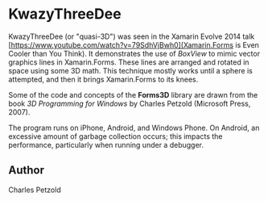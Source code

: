 KwazyThreeDee
=============

KwazyThreeDee (or "quasi-3D") was seen in the Xamarin Evolve 2014 talk
[https://www.youtube.com/watch?v=79SdhVjBwh0](Xamarin.Forms is Even Cooler than You Think). 
It demonstrates the use of *BoxView* to mimic vector graphics lines
in Xamarin.Forms. These lines are arranged and rotated in space using some 3D math. This
technique mostly works until a sphere is attempted, and then it brings Xamarin.Forms to its knees.

Some of the code and concepts of the **Forms3D** library are drawn from the book *3D Programming
for Windows* by Charles Petzold (Microsoft Press, 2007).

The program runs on iPhone, Android, and Windows Phone.
On Android, an excessive amount of garbage collection occurs; this impacts the 
performance, particularly when running under a debugger.

Author
------

Charles Petzold
